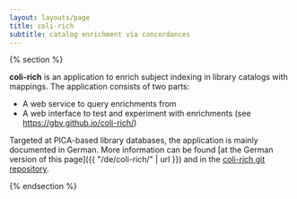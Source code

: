 ```yaml
---
layout: layouts/page
title: coli-rich
subtitle: catalog enrichment via concordances 
---
```


{% section %}

**coli-rich** is an application to enrich subject indexing in library catalogs with mappings. The application consists of two parts:

* A web service to query enrichments from
* A web interface to test and experiment with enrichments (see <https://gbv.github.io/coli-rich/>)

Targeted at PICA-based library databases, the application is mainly documented in German. More information can be found [at the German version of this page]({{ "/de/coli-rich/" | url }}) and in the [coli-rich git repository](https://github.com/gbv/coli-rich#readme).

{% endsection %}
